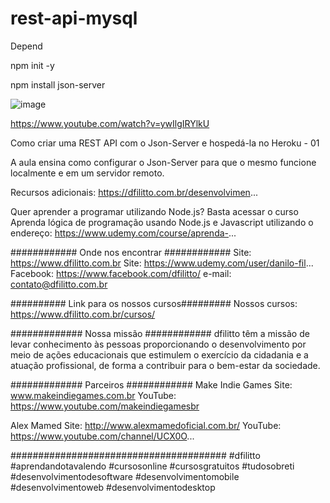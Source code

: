 # rest-api-mysql

Depend

npm init -y

npm install json-server


![image](https://user-images.githubusercontent.com/64655153/168450784-9c16ef81-40b7-4f02-a1d7-26ec91859f82.png)


https://www.youtube.com/watch?v=ywIlgIRYlkU


Como criar uma REST API com o Json-Server e hospedá-la no Heroku - 01

A aula ensina como configurar o Json-Server para que o mesmo funcione localmente e em um servidor remoto.

Recursos adicionais: https://dfilitto.com.br/desenvolvimen...

Quer aprender a programar utilizando Node.js? Basta acessar o curso Aprenda lógica de programação usando Node.js e Javascript utilizando o endereço: https://www.udemy.com/course/aprenda-...

############ Onde nos encontrar ############
Site: https://www.dfilitto.com.br
Site: https://www.udemy.com/user/danilo-fil...
Facebook: https://www.facebook.com/dfilitto/
e-mail: contato@dfilitto.com.br

########## Link para os nossos cursos#########
Nossos cursos: https://www.dfilitto.com.br/cursos/

############# Nossa missão ############
dfilitto têm a missão de levar conhecimento às pessoas proporcionando o desenvolvimento por meio de ações educacionais que estimulem o exercício da cidadania e a atuação profissional, de forma a contribuir para o bem-estar da sociedade.

############# Parceiros ############
Make Indie Games
Site: www.makeindiegames.com.br
YouTube: https://www.youtube.com/makeindiegamesbr

Alex Mamed
Site: http://www.alexmamedoficial.com.br/
YouTube: https://www.youtube.com/channel/UCX0O...

#######################################
#dfilitto #aprendandotavalendo #cursosonline #cursosgratuitos #tudosobreti  #desenvolvimentodesoftware #desenvolvimentomobile #desenvolvimentoweb #desenvolvimentodesktop
